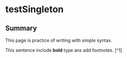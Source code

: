 # testSingleton
## Summary
This page is practice of writing with simple syntax.

This sentence include **bold** type ans add footnotes. [^1]
